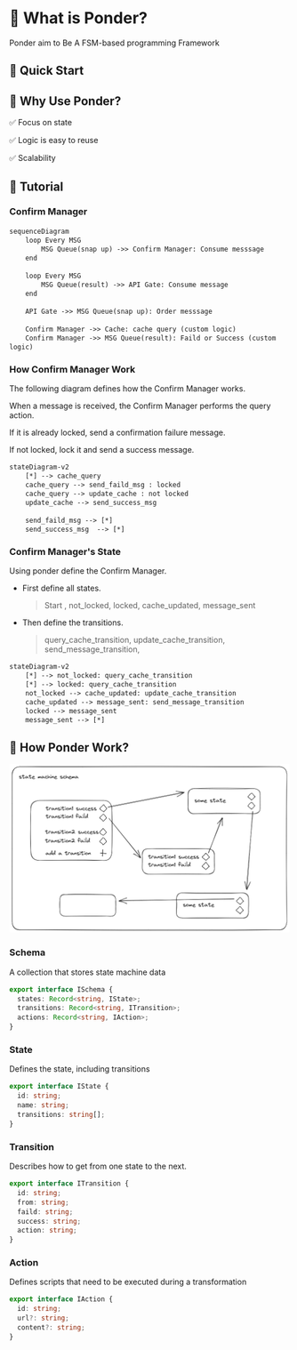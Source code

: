 # 🤔 What is Ponder?

Ponder aim to Be A FSM-based programming Framework

## 🚀 Quick Start

## 🥸 Why Use Ponder?

✅ Focus on state

✅ Logic is easy to reuse

✅ Scalability

## 📓 Tutorial 

### Confirm Manager

```mermaid
sequenceDiagram
    loop Every MSG
        MSG Queue(snap up) ->> Confirm Manager: Consume messsage
    end

    loop Every MSG
        MSG Queue(result) ->> API Gate: Consume message
    end

    API Gate ->> MSG Queue(snap up): Order messsage

    Confirm Manager ->> Cache: cache query (custom logic)
    Confirm Manager ->> MSG Queue(result): Faild or Success (custom logic)
```

### How Confirm Manager Work

The following diagram defines how the Confirm Manager works.

When a message is received, the Confirm Manager performs the query action.

If it is already locked, send a confirmation failure message.

If not locked, lock it and send a success message.

```mermaid
stateDiagram-v2
    [*] --> cache_query
    cache_query --> send_faild_msg : locked
    cache_query --> update_cache : not locked
    update_cache --> send_success_msg

    send_faild_msg --> [*]
    send_success_msg  --> [*]
```

### Confirm Manager's State

Using ponder define the Confirm Manager.

- First define all states.

  > Start , not_locked, locked, cache_updated, message_sent

- Then define the transitions.

  > query_cache_transition, update_cache_transition, send_message_transition,

```mermaid
stateDiagram-v2
    [*] --> not_locked: query_cache_transition
    [*] --> locked: query_cache_transition
    not_locked --> cache_updated: update_cache_transition
    cache_updated --> message_sent: send_message_transition
    locked --> message_sent
    message_sent --> [*]
```

## 🔑 How Ponder Work?

![Alt text](./docs/schema.excalidraw.png)

### Schema

A collection that stores state machine data

```ts
export interface ISchema {
  states: Record<string, IState>;
  transitions: Record<string, ITransition>;
  actions: Record<string, IAction>;
}
```

### State

Defines the state, including transitions

```ts
export interface IState {
  id: string;
  name: string;
  transitions: string[];
}
```

### Transition

Describes how to get from one state to the next.

```ts
export interface ITransition {
  id: string;
  from: string;
  faild: string;
  success: string;
  action: string;
}
```

### Action

Defines scripts that need to be executed during a transformation

```ts
export interface IAction {
  id: string;
  url?: string;
  content?: string;
}
```
